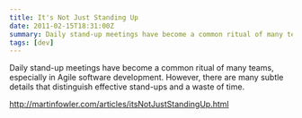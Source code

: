 ```yaml
---
title: It's Not Just Standing Up
date: 2011-02-15T18:31:00Z
summary: Daily stand-up meetings have become a common ritual of many teams, especially in Agile software development. However, there are many subtle details that distinguish effective stand-ups and a waste of time.
tags: [dev]
---
```


Daily stand-up meetings have become a common ritual of many teams, especially in Agile software development. However, there are many subtle details that distinguish effective stand-ups and a waste of time.

http://martinfowler.com/articles/itsNotJustStandingUp.html 